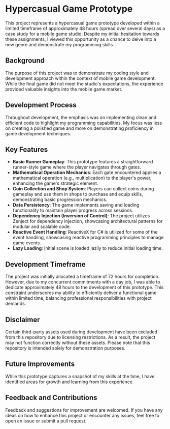 # Hypercasual Game Prototype

This project represents a hypercasual game prototype developed within a limited timeframe of approximately 48 hours (spread over several days) as a case study for a mobile game studio. Despite my initial hesitation towards these assignments, I viewed this opportunity as a chance to delve into a new genre and demonstrate my programming skills.

## Background

The purpose of this project was to demonstrate my coding style and development approach within the context of mobile game development. While the final game did not meet the studio's expectations, the experience provided valuable insights into the mobile game market.

## Development Process

Throughout development, the emphasis was on implementing clean and efficient code to highlight my programming capabilities. My focus was less on creating a polished game and more on demonstrating proficiency in game development techniques.

## Key Features

- **Basic Runner Gameplay**: This prototype features a straightforward runner-style game where the player navigates through gates.
- **Mathematical Operation Mechanics**: Each gate encountered applies a mathematical operation (e.g., multiplication) to the player's power, enhancing the game's strategic element.
- **Coin Collection and Shop System**: Players can collect coins during gameplay and use them in shops to purchase and equip skills, demonstrating basic progression mechanics.
- **Data Persistency**: The game implements saving and loading functionality to maintain player progress across sessions.
- **Dependency Injection (Inversion of Control)**: The project utilizes Zenject for dependency injection, showcasing architectural patterns for modular and scalable code.
- **Reactive Event Handling**: ReactiveX for C# is utilized for some of the event handling, showcasing reactive programming principles to manage game events.
- **Lazy Loading**: Initial scene is loaded lazily to reduce initial loading time.

## Development Timeframe

The project was initially allocated a timeframe of 72 hours for completion. However, due to my concurrent commitments with a day job, I was able to dedicate approximately 48 hours to the development of this prototype. This constraint underscores my ability to efficiently deliver a functional game within limited time, balancing professional responsibilities with project demands.

## Disclaimer

Certain third-party assets used during development have been excluded from this repository due to licensing restrictions. As a result, the project may not function correctly without these assets. Please note that this repository is intended solely for demonstration purposes.

## Future Improvements

While this prototype captures a snapshot of my skills at the time, I have identified areas for growth and learning from this experience.

## Feedback and Contributions

Feedback and suggestions for improvement are welcomed. If you have any ideas on how to enhance this project or encounter any issues, feel free to open an issue or submit a pull request.
